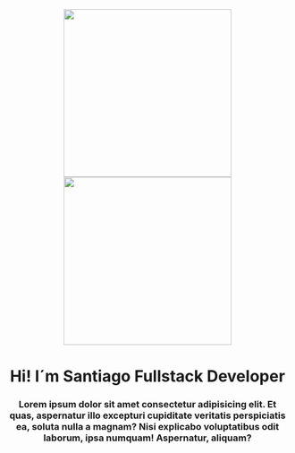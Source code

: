 <div id="header" align="center">
  <img
    src="https://media.tenor.com/-buzIaq-QeoAAAAC/code-coding.gif"
    width="300"
  />
  <img
    src="[https://img.shields.io/badge/](https://www.linkedin.com/in/santiago-rodriguez-2b6707250/)<Linkedin>-<blue>"
    width="300"
  />
  <h1>Hi! I´m Santiago Fullstack Developer</h1>
  <h3>
    Lorem ipsum dolor sit amet consectetur adipisicing elit. Et quas, aspernatur
    illo excepturi cupiditate veritatis perspiciatis ea, soluta nulla a magnam?
    Nisi explicabo voluptatibus odit laborum, ipsa numquam! Aspernatur, aliquam?
  </h3>
</div>


